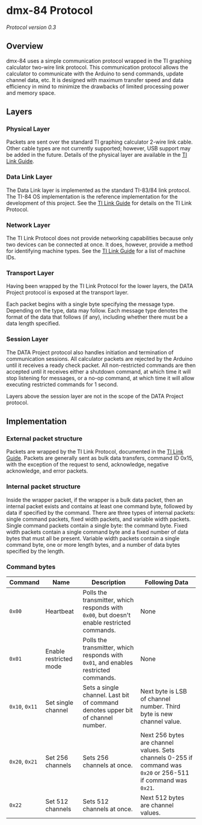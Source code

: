 dmx-84 Protocol
=====================

*Protocol version 0.3*

Overview
--------

dmx-84 uses a simple communication protocol wrapped in the
TI graphing calculator two-wire link protocol. This communication
protocol allows the calculator to communicate with the Arduino to
send commands, update channel data, etc. It is designed with maximum
transfer speed and data efficiency in mind to minimize the drawbacks
of limited processing power and memory space.


Layers
------

### Physical Layer

Packets are sent over the standard TI graphing calculator 2-wire
link cable. Other cable types are not currently supported; however,
USB support may be added in the future. Details of the physical layer
are available in the
[TI Link Guide](http://merthsoft.com/linkguide/hardware.html).

### Data Link Layer

The Data Link layer is implemented as the standard TI-83/84 link
protocol. The TI-84 OS implementation is the reference implementation
for the development of this project. See the
[TI Link Guide](http://merthsoft.com/linkguide/ti83+/packet.html)
for details on the TI Link Protocol.

### Network Layer

The TI Link Protocol does not provide networking capabilities
because only two devices can be connected at once. It does, however,
provide a method for identifying machine types. See the
[TI Link Guide](http://merthsoft.com/linkguide/ti83+/packet.html)
for a list of machine IDs.

### Transport Layer

Having been wrapped by the TI Link Protocol for the lower layers,
the DATA Project protocol is exposed at the transport layer.

Each packet begins with a single byte specifying the message type.
Depending on the type, data may follow. Each message type denotes
the format of the data that follows (if any), including whether
there must be a data length specified.

### Session Layer

The DATA Project protocol also handles initiation and termination
of communication sessions. All calculator packets are rejected by
the Arduino until it receives a ready check packet. All
non-restricted commands are then accepted until it receives either a
shutdown command, at which time it will stop listening for messages,
or a no-op command, at which time it will allow executing restricted
commands for 1 second.

Layers above the session layer are not in the scope of the
DATA Project protocol.


Implementation
--------------

### External packet structure

Packets are wrapped by the TI Link Protocol, documented in the
[TI Link Guide](http://merthsoft.com/linkguide/ti83+/packet.html).
Packets are generally sent as bulk data transfers, command ID 0x15,
with the exception of the request to send, acknowledge,
negative acknowledge, and error packets.

### Internal packet structure

Inside the wrapper packet, if the wrapper is a bulk data packet, then
an internal packet exists and contains at least one command byte,
followed by data if specified by the command. There are three types
of internal packets: single command packets, fixed width packets,
and variable width packets. Single command packets contain a single
byte: the command byte. Fixed width packets contain a single command
byte and a fixed number of data bytes that must all be present.
Variable width packets contain a single command byte, one or more
length bytes, and a number of data bytes specified by the length.

### Command bytes

Command | Name | Description | Following Data
--------|------|-------------|---------------
`0x00` | Heartbeat | Polls the transmitter, which responds with `0x00`, but doesn't enable restricted commands. | None
`0x01` | Enable restricted mode | Polls the transmitter, which responds with `0x01`, and enables restricted commands. | None
`0x10`, `0x11` | Set single channel | Sets a single channel. Last bit of command denotes upper bit of channel number. | Next byte is LSB of channel number. Third byte is new channel value.
`0x20`, `0x21` | Set 256 channels | Sets 256 channels at once. | Next 256 bytes are channel values. Sets channels 0-255 if command was `0x20` or 256-511 if command was `0x21`.
`0x22` | Set 512 channels | Sets 512 channels at once. | Next 512 bytes are channel values.





